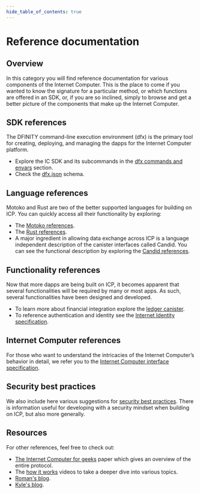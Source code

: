 ```yaml
--- 
hide_table_of_contents: true
---
```


# Reference documentation

## Overview

In this category you will find reference documentation for various components of the Internet Computer. This is the place to come if you wanted to know the signature for a particular method, or which functions are offered in an SDK, or, if you are so inclined, simply to browse and get a better picture of the components that make up the Internet Computer.

## SDK references
The DFINITY command-line execution environment (dfx) is the primary tool for creating, deploying, and managing the dapps for the Internet Computer platform.

- Explore the IC SDK and its subcommands in the [dfx commands and envars](cli-reference/index.md) section.
- Check the [dfx.json](dfx-json-reference.md) schema. 
  
## Language references
Motoko and Rust are two of the better supported languages for building on ICP. You can quickly access all their functionality by exploring:
- The [Motoko references](../motoko/main/base//index.md).
- The [Rust references](https://docs.rs/ic-cdk/latest/ic_cdk/). 
- A major ingredient in allowing data exchange across ICP is a language independent description of the canister interfaces called Candid. You can see the functional description by exploring the [Candid references](candid-ref.md).

## Functionality references
Now that more dapps are being built on ICP, it becomes apparent that several functionalities will be required by many or most apps. As such, several functionalities have been designed and developed. 
- To learn more about financial integration explore the [ledger canister](ledger.md). 
- To reference authentication and identity see the [Internet Identity specification](ii-spec.md). 

## Internet Computer references
For those who want to understand the intricacies of the Internet Computer’s behavior in detail, we refer you to the [Internet Computer interface specification](ic-interface-spec.md).

## Security best practices
We also include here various suggestions for [security best practices](../developer-docs/security/index.md). There is information useful for developing with a security mindset when building on ICP, but also more generally.

## Resources
For other references, feel free to check out:
- [The Internet Computer for geeks](https://eprint.iacr.org/2022/087.pdf) paper which gives an overview of the entire protocol.
- The [how it works](https://internetcomputer.org/how-it-works/) videos to take a deeper dive into various topics.
- [Roman's blog](https://mmapped.blog/posts.html).
- [Kyle's blog](https://kyle-peacock.com/blog/). 
